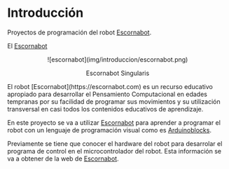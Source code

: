 # **Introducción**


Proyectos de programación del robot [Escornabot](https://escornabot.com).

El [Escornabot](https://escornabot.com)
<center>
![escornabot](img/introduccion/escornabot.png)

Escornabot Singularis
</center>
El robot [Escornabot](https://escornabot.com) es un recurso educativo apropiado para desarrollar el Pensamiento Computacional en edades tempranas por su facilidad de programar sus movimientos y su utilización transversal en casi todos los contenidos educativos de aprendizaje.

En este proyecto se va a utilizar [Escornabot](https://escornabot.com) para aprender a programar el robot con un lenguaje de programación visual como es [Arduinoblocks](http://www.arduinoblocks.com).

Previamente se tiene que conocer el hardware del robot para desarrolar el programa de control en el microcontrolador del robot. Esta información se va a obtener de la web de [Escornabot](https://escornabot.com).
